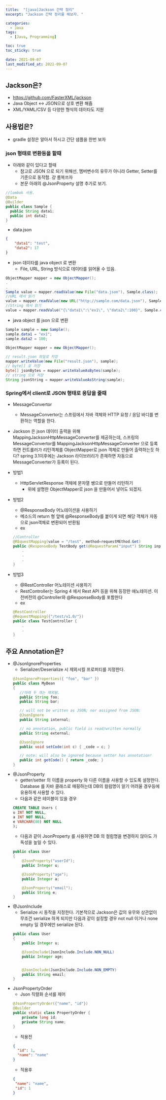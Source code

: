 ```yaml
---
title:  "[java]Jackson 간략 정리"
excerpt: "Jackson 간략 정리를 해보자. "

categories:
  - Java
tags:
  - [Java, Programming]

toc: true
toc_sticky: true
 
date: 2021-09-07
last_modified_at: 2021-09-07
---
```


## Jackson은?
* https://github.com/FasterXML/jackson
*  Java Object <-> JSON으로 상호 변환 해줌
*   XML/YAML/CSV 등 다양한 형식의 데이타도 지원

## 사용법은?
* gradle 설정은 알아서 하시고 간단 샘플을 한번 보자

### json 형태로 변환등을 할때 
* 아래와 같이 있다고 할때
    * 참고로 JSON 으로 되기 위해선, 멤버변수의 유무가 아니라 Getter, Setter를 기준으로 동작함. 걍 롬복쓰자
    * 본문 아래의 @JsonProperty 설명 추가로 보기.

```java
//lombok 사용.
@Data
@Builder
public class Sample {
  public String data1;
  public int data2;  
}
```

* data.json
```json
{
    "data1": "test",
    "data2": 17
}
```

* json 데이타를 java object 로 변환
    * File, URL, String 방식으로 데이타를 읽어올 수 있음.
```java
ObjectMapper mapper = new ObjectMapper();
.
.
Sample value = mapper.readValue(new File("data.json"), Sample.class);
//URL 에서 읽기
value = mapper.readValue(new URL("http://sample.com/data.json"), Sample.class);
//String 에서 읽기
value = mapper.readValue("{\"data1\":\"ex1\", \"data2\":100}", Sample.class);
```

* java object 를 json 으로 변환
```java
Sample sample = new Sample();
sample.data1 = "ex1";
sample.data2 = 100;

ObjectMapper mapper = new ObjectMapper();
 
// result.json 파일로 저장
mapper.writeValue(new File("result.json"), sample);
// byte[] 로 저장
byte[] jsonBytes = mapper.writeValueAsBytes(sample);
// string 으로 저장
String jsonString = mapper.writeValueAsString(sample);
```

### Spring에서 client로 JSON 형태로 응답을 줄때
* MessageConvertor
    * MessageConvertor는 스프링에서 자바 객체와 HTTP 요청 / 응답 바디를 변환하는 역할을 한다. 
* Jackson 은 json 데이터 출력을 위해 MappingJacksonHttpMessageConverter를 제공하는데, 스프링의 MessageConvertor를 MappingJacksonHttpMessageConverter 으로 등록하면 컨트롤러가 리턴객체를 ObjectMapper로 json 객체로 만들어 출력하는듯 하다? spring 3.1이후에는 Jackson 라이브러리가 존재하면 자동으로 MessageConverter가 등록이 된다. 

* 방법1
    * HttpServletResponse 객체에 문자열 쌩으로 만들어 리턴하기
        * 위에 설명한 ObjectMapper로 json 을 만들어서 넣어도 되겠지.
* 방법2
    * @ResponseBody 어노테이션을 사용하기
    * 메소드의 return 형 앞에 @ResponseBody를 붙이게 되면 해당 객체가 자동으로 json객체로 변환되어 반환됨
    * ex
    ```java
    //Controller
    @REquestMapping(value = "/test", method=requestMEthod.Get)
    public @ResponseBody TestBody get(@RequestParam("input") String input){
        .
        .
        .
    }
    ```
* 방법3
    * @RestController 어노테이션 사용하기
    * RestController는 Spring 4 에서 Rest API 등을 위해 등장한 애노테이션. 이전버전의 @Controller와 @ResponseBody를 포함한다
    * ex
    ```java
    @RestController
    @RequestMapping({"/test/v1.0/"})
    public class TestController {
        .
        .
    }
    ```



## 주요 Annotation은?
* @JsonIgnoreProperties
    *  Serializer/Deserialize 시 제외시킬 프로퍼티를 지정한다.
    ```java
    @JsonIgnoreProperties({ "foo", "bar" })
    public class MyBean
    {
       //아래 두 개는 제외됨.
       public String foo;
       public String bar;

       // will not be written as JSON; nor assigned from JSON:
       @JsonIgnore
       public String internal;

       // no annotation, public field is read/written normally
       public String external;

       @JsonIgnore
       public void setCode(int c) { _code = c; }

       // note: will also be ignored because setter has annotation!
       public int getCode() { return _code; }
    }
    ```
* @JsonProperty
    * getter/setter 의 이름을 property 와 다른 이름을 사용할 수 있도록 설정한다. Database 를 자바 클래스로 매핑하는데 DB의 컬럼명이 알기 어려울 경우등에 유용하게 사용할 수 있다.
    * 다음과 같은 테이블이 있을 경우
    ```sql
    CREATE TABLE Users (
  u INT NOT NULL,
  a INT NOT NULL,
  e VARCHAR(80) NOT NULL
    );
    ```
    * 다음과 같이 JsonProperty 를 사용하면 DB 의 컬럼명을 변경하지 않아도 가독성을 높일 수 있다.
    ```java
    public class User
    {
        @JsonProperty("userId");
        public Integer u;

        @JsonProperty("age");
        public Integer a;

        @JsonProperty("email");
        public String e;
    }
    ```
* @JsonInclude
    * Serialize 시 동작을 지정한다. 기본적으로 Jackson은 값의 유무와 상관없이 무조건 serialize 하게 되지만 다음과 같이 설정할 경우 not null 이거나 none empty 일 경우에만 serialize 된다.
    ```java
    public class User
    {
        public Integer u;

        @JsonInclude(JsonInclude.Include.NON_NULL)
        public Integer age;


        @JsonInclude(JsonInclude.Include.NON_EMPTY)
        public String email;
    }    
    ```
* JsonPropertyOrder
    * Json 직렬화 순서를 제어
    ```java
    @JsonPropertyOrder({"name", "id"})
    @Builder
    public static class PropertyOrder {
        private long id;
        private String name;
    }
    ```
    * 적용전
    ```json
    {
      "id": 1,
      "name": "name"
    }
    ```
    * 적용후
     ```json
    {
      "name": "name",
      "id": 1
    }
    ```


